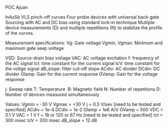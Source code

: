 POC Ajuan

InAsSb VLS pinch-off curves
Four probe devices with universal back-gate
Sourcing with AC and DC bias using standard lock-in technique 
Multiple device measurements (D) and multiple repetitions (N) to stabilize the profile of the curves.

Measurement specifications:
Vg:           Gate voltage​
Vgmin, Vgmax: Minimum and maximum gate seep voltage​

VSD​:          Source-drain bias voltage
VAC:          AC voltage excitation
f:            frequency of the AC signal
tcI:          time constant for the current signal
tcV:          time constant for the voltge signal
dB_slope:     filter cut-off slope
ACdiv:        AC divider
DCdiv:        DC divider
GIamp:        Gain for the current response
GVamp:        Gain for the voltage response


j​:            Sweep rate​
T:            Temperature ​
B​:            Magnetic field​
N​:            Number of repetitions​
D:            Number of devices measured simultaneously



Values:
Vgmin = -30 V
Vgmax = +30 V
j     = 0.5 V/sev  [need to be tested and specified]
ACdiv = 1e-4
DCdiv = 1e-2
GIamp = 1e6 A/V
GVamp = 500
VDC   = 0.1 V
VAC   = 1 V
f     = 18 or 120 or 67 Hz [need to be tested and specified]
tcI   = 300 msec
tcV   = 300 msec
dB_slope = 12 dB

